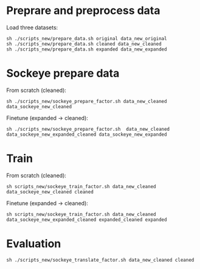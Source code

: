 # Preprare and preprocess data

Load three datasets:

```
sh ./scripts_new/prepare_data.sh original data_new_original
sh ./scripts_new/prepare_data.sh cleaned data_new_cleaned
sh ./scripts_new/prepare_data.sh expanded data_new_expanded
```

# Sockeye prepare data

From scratch (cleaned):

```
sh ./scripts_new/sockeye_prepare_factor.sh data_new_cleaned data_sockeye_new_cleaned
```

Finetune (expanded -> cleaned):

```
sh ./scripts_new/sockeye_prepare_factor.sh  data_new_cleaned data_sockeye_new_expanded_cleaned data_sockeye_new_expanded
```

# Train

From scratch (cleaned):

```
sh scripts_new/sockeye_train_factor.sh data_new_cleaned data_sockeye_new_cleaned cleaned
```

Finetune (expanded -> cleaned):

```
sh scripts_new/sockeye_train_factor.sh data_new_cleaned data_sockeye_new_expanded_cleaned expanded_cleaned expanded
```

# Evaluation

```
sh ./scripts_new/sockeye_translate_factor.sh data_new_cleaned cleaned
```